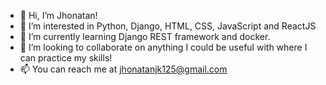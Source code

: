 - 👋 Hi, I’m Jhonatan!
- 👀 I’m interested in Python, Django, HTML, CSS, JavaScript and ReactJS
- 🌱 I’m currently learning Django REST framework and docker.
- 💞️ I’m looking to collaborate on anything I could be useful with where I can practice my skills!
- 📫 You can reach me at jhonatanjk125@gmail.com

<!---
jhonatanjk125/jhonatanjk125 is a ✨ special ✨ repository because its `README.md` (this file) appears on your GitHub profile.
You can click the Preview link to take a look at your changes.
--->
